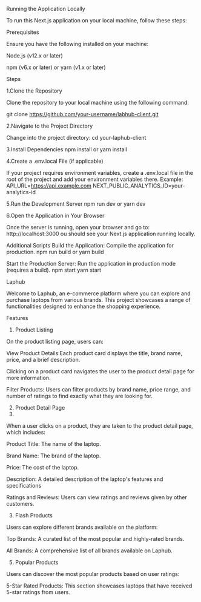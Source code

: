 Running the Application Locally

To run this Next.js application on your local machine, follow these steps:


Prerequisites

Ensure you have the following installed on your machine:


Node.js (v12.x or later)

npm (v6.x or later) or yarn (v1.x or later)

Steps

1.Clone the Repository

Clone the repository to your local machine using the following command:

git clone https://github.com/your-username/labhub-client.git

2.Navigate to the Project Directory

Change into the project directory:
cd your-laphub-client

3.Install Dependencies
npm install
or
yarn install

4.Create a .env.local File (if applicable)

If your project requires environment variables, create a .env.local file in the root of the project and add your environment variables there. Example:
API_URL=https://api.example.com
NEXT_PUBLIC_ANALYTICS_ID=your-analytics-id

5.Run the Development Server
npm run dev
or
yarn dev

6.Open the Application in Your Browser

Once the server is running, open your browser and go to:
http://localhost:3000
ou should see your Next.js application running locally.

Additional Scripts
Build the Application: Compile the application for production.
npm run build
or
yarn build

Start the Production Server: Run the application in production mode (requires a build).
npm start
yarn start




Laphub

Welcome to Laphub, an e-commerce platform where you can explore and purchase laptops from various brands. This project showcases a range of functionalities designed to enhance the shopping experience.

Features

1. Product Listing

 On the product listing page, users can:
 
View Product Details:Each product card displays the title, brand name, price, and a brief description.

Clicking on a product card navigates the user to the product detail page for more information.

Filter Products:
Users can filter products by brand name, price range, and number of ratings to find exactly what they are looking for.



2. Product Detail Page
3. 

 When a user clicks on a product, they are taken to the product detail page, which includes:
 
 Product Title: The name of the laptop.
 
 Brand Name: The brand of the laptop.
 
 Price: The cost of the laptop.
 
 Description: A detailed description of the laptop's features and specifications
 
 Ratings and Reviews: Users can view ratings and reviews given by other customers.
 

3. Flash Products
   
Users can explore different brands available on the platform:

Top Brands: A curated list of the most popular and highly-rated brands.

All Brands: A comprehensive list of all brands available on Laphub.


5. Popular Products
   
Users can discover the most popular products based on user ratings:

5-Star Rated Products: This section showcases laptops that have received 5-star ratings from users.


